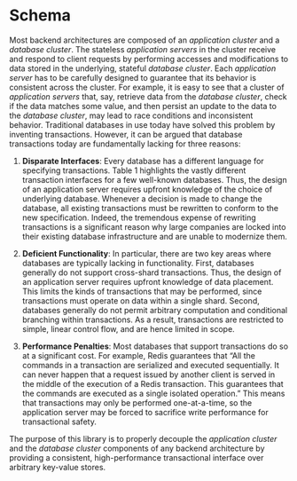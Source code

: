 # Schema
Most backend architectures are composed of an *application cluster* and a *database cluster*. The stateless *application servers* in the cluster receive and respond to client requests by performing accesses and modifications to data stored in the underlying, stateful *database cluster*. Each *application server* has to be carefully designed to guarantee that its behavior is consistent across the cluster. For example, it is easy to see that a cluster of *application servers* that, say, retrieve data from the *database cluster*, check if the data matches some value, and then persist an update to the data to the *database cluster*, may lead to race conditions and inconsistent behavior. Traditional databases in use today have solved this problem by inventing transactions. However, it can be argued that database transactions today are fundamentally lacking for three reasons:

1. __Disparate Interfaces__: Every database has a different language for specifying transactions. Table 1 highlights the vastly different transaction interfaces for a few well-known databases. Thus, the design of an application server requires upfront knowledge of the choice of underlying database. Whenever a decision is made to change the database, all existing transactions must be rewritten to conform to the new specification. Indeed, the tremendous expense of rewriting transactions is a significant reason why large companies are locked into their existing database infrastructure and are unable to modernize them.

2. __Deficient Functionality__: In particular, there are two key areas where databases are typically lacking in functionality. First, databases generally do not support cross-shard transactions. Thus, the design of an application server requires upfront knowledge of data placement. This limits the kinds of transactions that may be performed, since transactions must operate on data within a single shard. Second, databases generally do not permit arbitrary computation and conditional branching within transactions. As a result, transactions are restricted to simple, linear control flow, and are hence limited in scope. 

3. __Performance Penalties__: Most databases that support transactions do so at a significant cost. For example, Redis guarantees that “All the commands in a transaction are serialized and executed sequentially. It can never happen that a request issued by another client is served in the middle of the execution of a Redis transaction. This guarantees that the commands are executed as a single isolated operation.” This means that transactions may only be performed one-at-a-time, so the application server may be forced to sacrifice write performance for transactional safety.

The purpose of this library is to properly decouple the *application cluster* and the *database cluster* components of any backend architecture by providing a consistent, high-performance transactional interface over arbitrary key-value stores.
